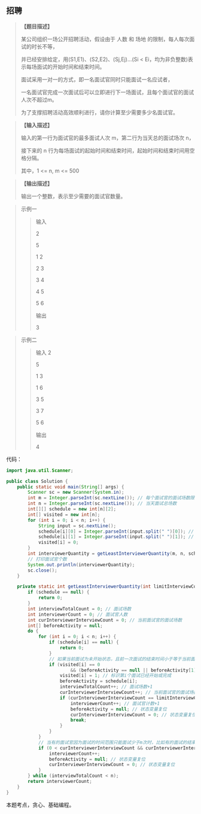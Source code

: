 ## 招聘

> **【题目描述】**
> 
> 某公司组织一场公开招聘活动，假设由于 人数 和 场地 的限制，每人每次面试的时长不等，
> 
> 并已经安排给定，用(S1,E1)、(S2,E2)、(Sj,Ej)…(Si < Ei，均为非负整数)表示每场面试的开始时间和结束时间。
> 
> 面试采用一对一的方式，即一名面试官同时只能面试一名应试者，
> 
> 一名面试官完成一次面试后可以立即进行下一场面试，且每个面试官的面试人次不超过m。
> 
> 为了支撑招聘活动高效顺利进行，请你计算至少需要多少名面试官。

> **【输入描述】**
> 
> 输入的第一行为面试官的最多面试人次 m，第二行为当天总的面试场次 n，
> 
> 接下来的 n 行为每场面试的起始时间和结束时间，起始时间和结束时间用空格分隔。
> 
> 其中，1 <= n, m <= 500

> **【输出描述】**
> 
> 输出一个整数，表示至少需要的面试官数量。

> 示例一
>> 输入
>>
>> 2
>>
>> 5
>>
>> 1 2
>>
>> 2 3
>>
>> 3 4
>>
>> 4 5
>>
>> 5 6
>>
>> 输出
>>
>> 3

> 示例二
>> 输入
>> 2
>>
>> 5
>>
>> 1 3
>>
>> 1 6
>>
>> 3 5
>>
>> 3 7
>>
>> 5 6
>>
>> 输出
>>
>> 4

代码：
```java
import java.util.Scanner;

public class Solution {
    public static void main(String[] args) {
        Scanner sc = new Scanner(System.in);
        int m = Integer.parseInt(sc.nextLine()); // 每个面试官的面试场数限制
        int n = Integer.parseInt(sc.nextLine()); // 当天面试总场数
        int[][] schedule = new int[n][2];
        int[] visited = new int[n];
        for (int i = 0; i < n; i++) {
            String input = sc.nextLine();
            schedule[i][0] = Integer.parseInt(input.split(" ")[0]); // 开始时间
            schedule[i][1] = Integer.parseInt(input.split(" ")[1]); // 结束时间
            visited[i] = 0;
        }
        int interviewerQuantity = getLeastInterviewerQuantity(m, n, schedule, visited);
        // 打印面试官个数
        System.out.println(interviewerQuantity);
        sc.close();
    }

    private static int getLeastInterviewerQuantity(int limitInterviewCount, int n, int[][] schedule, int[] visited) {
        if (schedule == null) {
            return 0;
        }
        int interviewTotalCount = 0; // 面试场数
        int interviewerCount = 0; // 面试官人数
        int curInterviewerInterviewCount = 0; // 当前面试官的面试场数
        int[] beforeActivity = null;
        do {
            for (int i = 0; i < n; i++) {
                if (schedule[i] == null) {
                    return 0;
                }
                // 如果当前面试为未开始状态，且前一次面试的结束时间小于等于当前面试的开始时间，则可以进行面试
                if (visited[i] == 0
                        && (beforeActivity == null || beforeActivity[1] <= schedule[i][0])) {
                    visited[i] = 1; // 标识第i个面试已经开始或完成
                    beforeActivity = schedule[i];
                    interviewTotalCount++; // 面试场数+1
                    curInterviewerInterviewCount++; // 当前面试官的面试场数+1
                    if (curInterviewerInterviewCount == limitInterviewCount) { // 如果当前面试官的面试场数达到上限，则新增一个面试官
                        interviewerCount++; // 面试官计数+1
                        beforeActivity = null; // 状态变量复位
                        curInterviewerInterviewCount = 0; // 状态变量复位
                        break;
                    }
                }
            }
            // 当有的面试官因为面试的时间范围只能面试少于m次时，比如有的面试的结束时间晚于在其他或者某个面试的开始时间
            if (0 < curInterviewerInterviewCount && curInterviewerInterviewCount < limitInterviewCount) {
                interviewerCount++;
                beforeActivity = null; // 状态变量复位
                curInterviewerInterviewCount = 0; // 状态变量复位
            }
        } while (interviewTotalCount < n);
        return interviewerCount;
    }
}
```
本题考点，贪心、基础编程。
